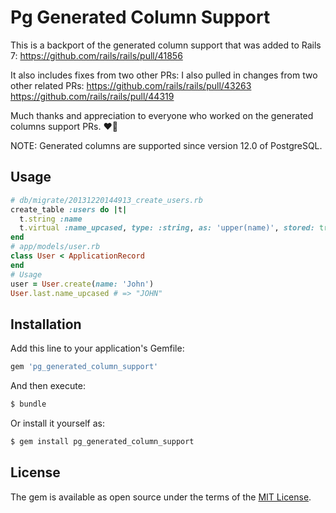 # Pg Generated Column Support

This is a backport of the generated column support that was added to
Rails 7: https://github.com/rails/rails/pull/41856

It also includes fixes from two other PRs:
I also pulled in changes from two other related PRs:
https://github.com/rails/rails/pull/43263
https://github.com/rails/rails/pull/44319

Much thanks and appreciation to everyone who worked on the
generated columns support PRs. :heart::tada:

NOTE: Generated columns are supported since version 12.0 of PostgreSQL.

## Usage

```ruby
# db/migrate/20131220144913_create_users.rb
create_table :users do |t|
  t.string :name
  t.virtual :name_upcased, type: :string, as: 'upper(name)', stored: true
end
# app/models/user.rb
class User < ApplicationRecord
end
# Usage
user = User.create(name: 'John')
User.last.name_upcased # => "JOHN"
```

## Installation
Add this line to your application's Gemfile:

```ruby
gem 'pg_generated_column_support'
```

And then execute:
```bash
$ bundle
```

Or install it yourself as:
```bash
$ gem install pg_generated_column_support
```

## License
The gem is available as open source under the terms of the [MIT License](https://opensource.org/licenses/MIT).
